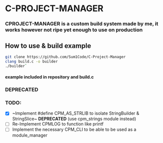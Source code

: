 # C-PROJECT-MANAGER
### CPROJECT-MANAGER is a custom build system made by me, it works however not ripe yet enough to use on production
## How to use & build example
```bash
git clone https://github.com/Sum1Code/C-Project-Manager
clang build.c -o builder
./builder`
```
  

#### example included in repository and build.c

### DEPRECATED

### TODO:
- [X] ~Implement #define CPM_AS_STRLIB to isolate StringBuilder & StringSlice~ **DEPRECATED** (use cpm_strings module instead)
- [ ] Re-Implement CPMLOG to function like printf
- [ ] Implement the necessary CPM_CLI to be able to be used as a module_manager
